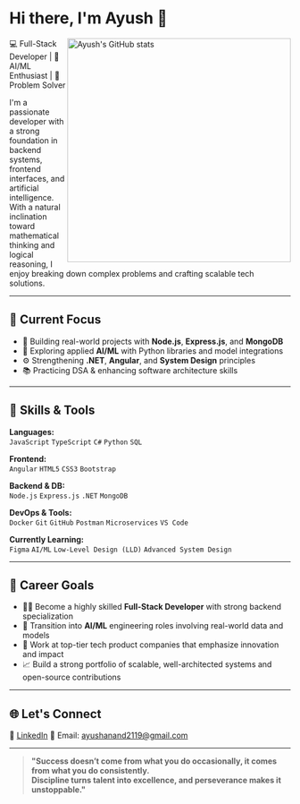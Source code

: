 # Hi there, I'm Ayush 👋

<img align="right" src="https://github-readme-stats.vercel.app/api?username=AyUsH-AnAnD-17&show_icons=true&hide_title=true&count_private=true&hide=issues&theme=radical" alt="Ayush's GitHub stats" width="400" />

💻 Full-Stack Developer | 🤖 AI/ML Enthusiast | 🧠 Problem Solver

I'm a passionate developer with a strong foundation in backend systems, frontend interfaces, and artificial intelligence. With a natural inclination toward mathematical thinking and logical reasoning, I enjoy breaking down complex problems and crafting scalable tech solutions.

---

## 🚧 Current Focus

- 🔨 Building real-world projects with **Node.js**, **Express.js**, and **MongoDB**
- 🤖 Exploring applied **AI/ML** with Python libraries and model integrations
- ⚙️ Strengthening **.NET**, **Angular**, and **System Design** principles
- 📚 Practicing DSA & enhancing software architecture skills

---

## 🧠 Skills & Tools

**Languages:**  
`JavaScript` `TypeScript` `C#` `Python` `SQL`

**Frontend:**  
`Angular` `HTML5` `CSS3` `Bootstrap`

**Backend & DB:**  
`Node.js` `Express.js` `.NET` `MongoDB`

**DevOps & Tools:**  
`Docker` `Git` `GitHub` `Postman` `Microservices` `VS Code`

**Currently Learning:**  
`Figma` `AI/ML` `Low-Level Design (LLD)` `Advanced System Design`

---

## 🎯 Career Goals

- 👨‍💻 Become a highly skilled **Full-Stack Developer** with strong backend specialization
- 🧠 Transition into **AI/ML** engineering roles involving real-world data and models
- 🏢 Work at top-tier tech product companies that emphasize innovation and impact
- 📈 Build a strong portfolio of scalable, well-architected systems and open-source contributions

---

## 🌐 Let's Connect

🔗 [LinkedIn](www.linkedin.com/in/ayush-anand-anand17)
📧 Email: ayushanand2119@gmail.com

---

> **"Success doesn’t come from what you do occasionally, it comes from what you do consistently.  
> Discipline turns talent into excellence, and perseverance makes it unstoppable."**

